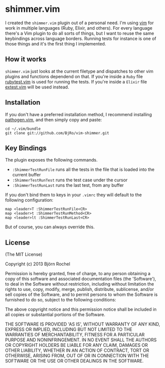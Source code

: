 # shimmer.vim

I created the `shimmer.vim` plugin out of a personal need. I'm using [vim](http://www.vim.org) for work in multiple languages (Ruby, Elixir, and others). For every language there's a Vim plugin to do all sorts of things, but I want to reuse the same keybindings across language borders. Running tests for instance is one of those things and it's the first thing I implemented.

## How it works
`shimmer.vim` just looks at the current filetype and dispatches to other vim plugins and functions dependend on that. If you're inside a `Ruby` file [rubytest.vim](https://github.com/janx/vim-rubytest) is used for running the tests. If you're inside a `Elixir` file [extest.vim](https://github.com/BjRo/vim-extest) will be used instead.

## Installation

If you don't have a preferred installation method, I recommend
installing [pathogen.vim](https://github.com/tpope/vim-pathogen), and
then simply copy and paste:

```console
cd ~/.vim/bundle
git clone git://github.com/BjRo/vim-shimmer.git
```
## Key Bindings
The plugin exposes the following commands.

* `:ShimmerTestRunFile` runs all the tests in the file that is loaded into the current buffer
* `:ShimmerTestRunTest` runs the test case under the cursor
* `:ShimmerTestRunLast` runs the last test, from any buffer

If you don't bind them to keys in your `.vimrc` they will default to the following configuration:

```vim
map <leader>T :ShimmerTestRunFile<CR>
map <leader>t :ShimmerTestRunMethod<CR>
map <leader>lt :ShimmerTestRunLast<CR>
```

But of course, you can always override this.

## License
(The MIT License)

Copyright (c) 2013 Björn Rochel

Permission is hereby granted, free of charge, to any person obtaining
a copy of this software and associated documentation files (the
'Software'), to deal in the Software without restriction, including
without limitation the rights to use, copy, modify, merge, publish,
distribute, sublicense, and/or sell copies of the Software, and to
permit persons to whom the Software is furnished to do so, subject to
the following conditions:

The above copyright notice and this permission notice shall be
included in all copies or substantial portions of the Software.

THE SOFTWARE IS PROVIDED 'AS IS', WITHOUT WARRANTY OF ANY KIND,
EXPRESS OR IMPLIED, INCLUDING BUT NOT LIMITED TO THE WARRANTIES OF
MERCHANTABILITY, FITNESS FOR A PARTICULAR PURPOSE AND NONINFRINGEMENT.
IN NO EVENT SHALL THE AUTHORS OR COPYRIGHT HOLDERS BE LIABLE FOR ANY
CLAIM, DAMAGES OR OTHER LIABILITY, WHETHER IN AN ACTION OF CONTRACT,
TORT OR OTHERWISE, ARISING FROM, OUT OF OR IN CONNECTION WITH THE
SOFTWARE OR THE USE OR OTHER DEALINGS IN THE SOFTWARE.
